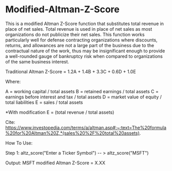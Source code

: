 # Modified-Altman-Z-Score

This is a modified Altman Z-Score function that substitutes total revenue in place of net sales. Total revenue is used in place of net sales as most organizations do not publicize their net sales. This function works particularly well for defense contracting organizations where discounts, returns, and allowances are not a large part of the business due to the contractual nature of the work, thus may be insignificant enough to provide a well-rounded gauge of bankruptcy risk when compared to organizations of the same business interest.

Traditional Altman Z-Score
= 1.2A + 1.4B + 3.3C + 0.6D + 1.0E

Where:

A = working capital / total assets
B = retained earnings / total assets
C = earnings before interest and tax / total assets
D = market value of equity / total liabilities
E = sales / total assets

*With modification E = (total revenue / total assets)

Cite: 
https://www.investopedia.com/terms/a/altman.asp#:~:text=The%20formula%20for%20Altman%20Z,*(sales%20%2F%20total%20assets).

How To Use:

Step 1: altz_score("Enter a Ticker Symbol") -- > altz_score("MSFT")

Output: MSFT modified Altman Z-Score = X.XX
